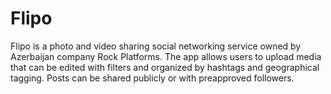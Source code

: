 # Flipo
Flipo is a photo and video sharing social networking service owned by Azerbaijan company Rock Platforms. The app allows users to upload media that can be edited with filters and organized by hashtags and geographical tagging. Posts can be shared publicly or with preapproved followers.
